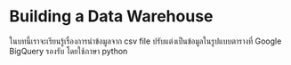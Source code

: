 # Building a Data Warehouse
ในบทนี้เราจะเรียนรู้เรื่องการนำข้อมูลจาก csv file ปรับแต่งเป็นข้อมูลในรูปแบบตารางที่ Google BigQuery รองรับ โดยใช้ภาษา python 

